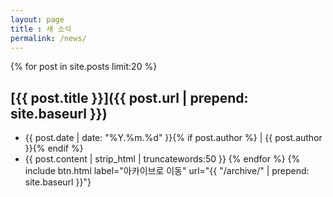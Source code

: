 ```yaml
---
layout: page
title : 새 소식
permalink: /news/
---
```


{% for post in site.posts limit:20 %}
## [{{ post.title }}]({{ post.url | prepend: site.baseurl }})
- {{ post.date | date: "%Y.%m.%d" }}{% if post.author %} | {{ post.author }}{% endif %}
- {{ post.content | strip_html | truncatewords:50 }}
{% endfor %}
{% include btn.html label="아카이브로 이동" url="{{ "/archive/" | prepend: site.baseurl }}"}